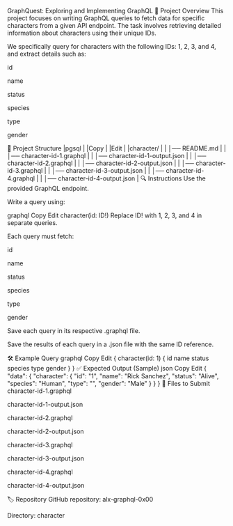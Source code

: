 GraphQuest: Exploring and Implementing GraphQL
📌 Project Overview
This project focuses on writing GraphQL queries to fetch data for specific characters from a given API endpoint. The task involves retrieving detailed information about characters using their unique IDs.

We specifically query for characters with the following IDs: 1, 2, 3, and 4, and extract details such as:

id

name

status

species

type

gender

📂 Project Structure
|pgsql                              |
|Copy                               |
|Edit                               |
|character/                         |
|   │── README.md                   |
|   │── character-id-1.graphql      |
|   │── character-id-1-output.json  |
|   │── character-id-2.graphql      |
|   │── character-id-2-output.json  |
|   │── character-id-3.graphql      |
|   │── character-id-3-output.json  |
|   │── character-id-4.graphql      |
|   │── character-id-4-output.json  |
🔍 Instructions
Use the provided GraphQL endpoint.

Write a query using:

graphql
Copy
Edit
character(id: ID!)
Replace ID! with 1, 2, 3, and 4 in separate queries.

Each query must fetch:

id

name

status

species

type

gender

Save each query in its respective .graphql file.

Save the results of each query in a .json file with the same ID reference.

🛠 Example Query
graphql
Copy
Edit
{
  character(id: 1) {
    id
    name
    status
    species
    type
    gender
  }
}
✅ Expected Output (Sample)
json
Copy
Edit
{
  "data": {
    "character": {
      "id": "1",
      "name": "Rick Sanchez",
      "status": "Alive",
      "species": "Human",
      "type": "",
      "gender": "Male"
    }
  }
}
📜 Files to Submit
character-id-1.graphql

character-id-1-output.json

character-id-2.graphql

character-id-2-output.json

character-id-3.graphql

character-id-3-output.json

character-id-4.graphql

character-id-4-output.json

🏷 Repository
GitHub repository: alx-graphql-0x00

Directory: character